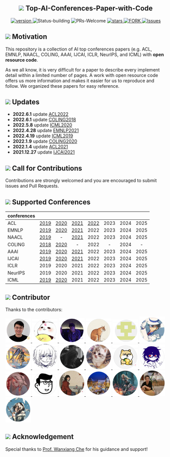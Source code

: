 
<div>
  <h2 align="center">
    <img src="https://cdn.jsdelivr.net/gh/LightChen233/blog-img/ai.png" width="30" />
      Top-AI-Conferences-Paper-with-Code
  </h2>
</div>
<p align="center">
  	<a href="https://img.shields.io/badge/version-v0.1.0-blue">
      <img alt="version" src="https://img.shields.io/badge/version-v0.1.0-blue?color=FF8000?color=009922" />
    </a>
  <a >
       <img alt="Status-building" src="https://img.shields.io/badge/Status-building-blue" />
  	</a>
  <a >
       <img alt="PRs-Welcome" src="https://img.shields.io/badge/PRs-Welcome-red" />
  	</a>
   	<a href="https://github.com/MLNLP-World/Top-AI-Conferences-Paper-with-Code/stargazers">
       <img alt="stars" src="https://img.shields.io/github/stars/MLNLP-World/Top-AI-Conferences-Paper-with-Code" />
  	</a>
  	<a href="https://github.com/MLNLP-World/Paper_Writing_Tips/network/members">
       <img alt="FORK" src="https://img.shields.io/github/forks/MLNLP-World/Top-AI-Conferences-Paper-with-Code?color=FF8000" />
  	</a>
    <a href="https://github.com/MLNLP-World/Top-AI-Conferences-Paper-with-Code/issues">
      <img alt="Issues" src="https://img.shields.io/github/issues/MLNLP-World/Top-AI-Conferences-Paper-with-Code?color=0088ff"/>
    </a>
    <br />
</p>

## <img src="https://cdn.jsdelivr.net/gh/LightChen233/blog-img/motivation.png" width="25" /> Motivation

This repository is a collection of AI top conferences papers (e.g. ACL, EMNLP, NAACL, COLING, AAAI, IJCAI, ICLR, NeurIPS, and ICML) with **open resource code**.

As we all know, it is very difficult for a paper to describe every implement detail within a limited number of pages. A work with open resource code offers us more information and makes it easier for us to reproduce and follow. We organized these papers for easy reference.

## <img src="https://cdn.jsdelivr.net/gh/LightChen233/blog-img/notes.png" width="25" /> Updates
- **2022.6.1** update [ACL2022](https://github.com/MLNLP-World/Top-AI-Conferences-Paper-with-Code/blob/master/ACL/2022/ACL2022.md)
- **2022.6.1** update [COLING2018](https://github.com/MLNLP-World/Top-AI-Conferences-Paper-with-Code/blob/master/COLING/2018/COLING2018.md)
- **2022.5.8** update [ICML2020](https://github.com/MLNLP-World/Top-AI-Conferences-Paper-with-Code/blob/master/ICML/2020/ICML2020.md)
- **2022.4.28** update [EMNLP2021](https://github.com/MLNLP-World/Top-AI-Conferences-Paper-with-Code/blob/master/EMNLP/2021/EMNLP2021.md)
- **2022.4.19** update [ICML2019](https://github.com/MLNLP-World/Top-AI-Conferences-Paper-with-Code/blob/master/ICML/2019/ICML2019.md)
- **2022.1.9** update [COLING2020](https://github.com/MLNLP-World/Top-AI-Conferences-Paper-with-Code/blob/master/COLING/2020/COLING2020.md)
- **2022.1.4** update [ACL2021](https://github.com/MLNLP-World/Top-AI-Conferences-Paper-with-Code/blob/master/ACL/2021/ACL2021.md)
- **2021.12.27** update [IJCAI2021](https://github.com/MLNLP-World/Top-AI-Conferences-Paper-with-Code/blob/master/IJCAI/2021/IJCAI2021.md)

## <img src="https://cdn.jsdelivr.net/gh/LightChen233/blog-img/intro.png" width="25" /> Call for Contributions

Contributions are strongly welcomed and you are encouraged to submit issues and Pull Requests.

## <img src="https://cdn.jsdelivr.net/gh/LightChen233/blog-img/folders.png" width="25" /> Supported Conferences 
| conferences |                                                              |                                                              |                                                              |      |      |      |      |
| ---------- | :----------------------------------------------------------: | :----------------------------------------------------------: | :----------------------------------------------------------: | :--: | :--: | :--: | :--: |
| ACL        | [2019](https://github.com/MLNLP-World/Top-AI-Conferences-Paper-with-Code/blob/master/ACL/2019/ACL2019.md) | [2020](https://github.com/MLNLP-World/Top-AI-Conferences-Paper-with-Code/blob/master/ACL/2020/ACL2020.md) | [2021](https://github.com/MLNLP-World/Top-AI-Conferences-Paper-with-Code/blob/master/ACL/2021/ACL2021.md) | [2022](https://github.com/MLNLP-World/Top-AI-Conferences-Paper-with-Code/blob/master/ACL/2022/ACL2022.md) | 2023 | 2024 | 2025 |
| EMNLP      | [2019](https://github.com/MLNLP-World/Top-AI-Conferences-Paper-with-Code/blob/master/EMNLP/2019/EMNLP2019.md) | [2020](https://github.com/MLNLP-World/Top-AI-Conferences-Paper-with-Code/blob/master/EMNLP/2020/EMNLP2020.md) | [2021](https://github.com/MLNLP-World/Top-AI-Conferences-Paper-with-Code/blob/master/EMNLP/2021/EMNLP2021.md) | 2022 | 2023 | 2024 | 2025 |
| NAACL      | [2019](https://github.com/MLNLP-World/Top-AI-Conferences-Paper-with-Code/blob/master/NAACL/2019/naacl-2019.md) | -                                                         | [2021](https://github.com/MLNLP-World/Top-AI-Conferences-Paper-with-Code/blob/master/NAACL/2021/naacl-2021.md) | 2022 | 2023 | 2024 | 2025 |
| COLING     | [2018](https://github.com/MLNLP-World/Top-AI-Conferences-Paper-with-Code/blob/master/COLING/2018/COLING2018.md) | [2020](https://github.com/MLNLP-World/Top-AI-Conferences-Paper-with-Code/blob/master/COLING/2020/COLING2020.md) | - | 2022 | - | 2024 | - |
| AAAI       | [2019](https://github.com/MLNLP-World/Top-AI-Conferences-Paper-with-Code/blob/master/AAAI/2019/AAAI2019.md) | [2020](https://github.com/MLNLP-World/Top-AI-Conferences-Paper-with-Code/blob/master/AAAI/2020/AAAI2020.md) | [2021](https://github.com/MLNLP-World/NLP-Conferences-Code/blob/master/AAAI/2021/AAAI2021.md) | 2022 | 2023 | 2024 | 2025 |
| IJCAI      | [2019](https://github.com/MLNLP-World/Top-AI-Conferences-Paper-with-Code/blob/master/IJCAI/2019/IJCAI2019.md) | [2020](https://github.com/MLNLP-World/Top-AI-Conferences-Paper-with-Code/blob/master/IJCAI/2020/IJCAI2020.md) | [2021](https://github.com/MLNLP-World/Top-AI-Conferences-Paper-with-Code/blob/master/IJCAI/2021/IJCAI2021.md) | 2022 | 2023 | 2024 | 2025 |
| ICLR       | 2019                                                         | 2020                                                         | 2021                                                         | 2022 | 2023 | 2024 | 2025 |
| NeurIPS    | 2019                                                         | 2020                                                         | 2021                                                         | 2022 | 2023 | 2024 | 2025 |
| ICML | [2019](https://github.com/MLNLP-World/Top-AI-Conferences-Paper-with-Code/blob/master/ICML/2019/ICML2019.md) | [2020](https://github.com/MLNLP-World/Top-AI-Conferences-Paper-with-Code/blob/master/ICML/2020/ICML2020.md) | 2021                                                         | 2022 | 2023 | 2024 | 2025 |

## <img src="https://cdn.jsdelivr.net/gh/LightChen233/blog-img/organizer.png" width="25" /> Contributor
Thanks to the contributors:

<a href="https://github.com/yizhen20133868"> <img src="pics/profile/LiboQin.png"  width="80" >  </a> <a href="https://github.com/awake020"> <img src="pics/profile/FuxuanWei.png"  width="80" >  </a> <a href="https://github.com/Timothyxxx"> <img src="pics/profile/TianbaoXie.png"  width="80" >  </a> <a href="https://github.com/liucongg"> <img src="pics/profile/CongLiu.png"  width="80" >  </a> <a href="https://github.com/yqy2001"> <img src="pics/profile/QiyingYu.png"  width="80" >  </a> <a href="https://github.com/Aleafy"> <img src="pics/profile/YeFang.png"  width="80" >  </a> <a href="https://github.com/ClarifiedfishLee"> <img src="pics/profile/JieyuLi.png"  width="80" >  </a> <a href="https://github.com/Atream"> <img src="pics/profile/BoxinZhang.png"  width="80" >  </a> <a href="https://github.com/EcolesYee"> <img src="pics/profile/RuishenYi.png"  width="80" >  </a> <a href="https://github.com/having-salt"> <img src="pics/profile/ZihanQin.png"  width="80" >  </a> <a href="https://github.com/huybery"> <img src="pics/profile/BinyuanHui.png"  width="80" >  </a> <a href="https://github.com/fghccv"> <img src="pics/profile/ShiqiZhou.png"  width="80" >  </a> <a href=""> <img src="pics/profile/ChenyangDing.png"  width="80" >  </a> <a href="https://github.com/benmagnifico"> <img src="pics/profile/JingguangLi.png"  width="80" >  </a> <a href="https://github.com/kokolerk"> <img src="pics/profile/JiaqiWang.png"  width="80" >  </a> <a href="https://github.com/cs-wangfeng"> <img src="pics/profile/FengWang.png"  width="80" >  </a> <a href="https://github.com/LightChen233"> <img src="pics/profile/QiguangChen.png"  width="80" >  </a><a href="https://github.com/s1530129650"> <img src="pics/profile/EnshengShi.png"  width="80" >  </a> <a href="https://github.com/chase6666"> <img src="pics/profile/KuoTian.png"  width="80" >  </a>



## <img src="https://cdn.jsdelivr.net/gh/LightChen233/blog-img/heart.png" width="25" /> Acknowledgement

Special thanks to [Prof. Wanxiang Che](http://ir.hit.edu.cn/~car/english.htm) for his guidance and support!

